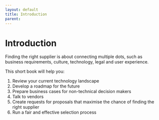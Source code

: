 ```yaml
---
layout: default
title: Introduction
parent: 
---
```

# Introduction

Finding the right supplier is about connecting multiple dots, such as business requirements, culture, technology, legal and user experience.

This short book will help you:

1. Review your current technology landscape
2. Develop a roadmap for the future
3. Prepare business cases for non-technical decision makers
4. Talk to vendors
5. Create requests for proposals that maximise the chance of finding the right supplier
6. Run a fair and effective selection process
